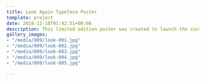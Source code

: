 ```yaml
---
title: Look Again Typeface Poster
template: project
date: 2018-11-18T01:42:51+00:00
description: This limited edition poster was created to launch the custom typeface o.m.g. The renowned fashion designer Paul Smith’s statement “You can find inspiration in everything and if you can’t, look again” was the inspiration for the poster. Coincidentally, Paul Smith and Paul Sych share the same initials (PS).
gallery_images:
- "/media/009/look-001.jpg"
- "/media/009/look-002.jpg"
- "/media/009/look-003.jpg"
- "/media/009/look-004.jpg"
- "/media/009/look-005.jpg"

---
```

